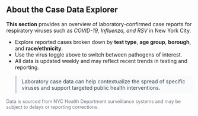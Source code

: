 ## About the Case Data Explorer

<p><strong>This section</strong> provides an overview of laboratory-confirmed case reports for respiratory viruses such as <em>COVID-19, Influenza, and RSV</em> in New York City.</p>

<ul>
  <li>Explore reported cases broken down by <strong>test type</strong>, <strong>age group</strong>, <strong>borough</strong>, and <strong>race/ethnicity</strong>.</li>
  <li>Use the virus toggle above to switch between pathogens of interest.</li>
  <li>All data is updated weekly and may reflect recent trends in testing and reporting.</li>
</ul>

<blockquote style="background:#f9fafb; border-left:4px solid #cbd5e1; padding:0.5em 1em; color:#334155;">
  Laboratory case data can help contextualize the spread of specific viruses and support targeted public health interventions.
</blockquote>

<p style="font-size: 0.9em; color: #6b7280;">
  Data is sourced from NYC Health Department surveillance systems and may be subject to delays or reporting corrections.
</p>